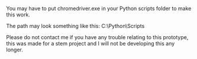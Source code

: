  You may have to put chromedriver.exe in your Python scripts folder to make this work.

 The path may look something like this: C:\Python\Scripts

 Please do not contact me if you have any trouble relating to this prototype, this was made for a stem project and I will not be developing this any longer.

